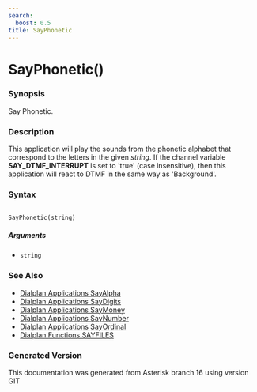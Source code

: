 ```yaml
---
search:
  boost: 0.5
title: SayPhonetic
---
```


# SayPhonetic()

### Synopsis

Say Phonetic.

### Description

This application will play the sounds from the phonetic alphabet that correspond to the letters in the given _string_. If the channel variable **SAY\_DTMF\_INTERRUPT** is set to 'true' (case insensitive), then this application will react to DTMF in the same way as 'Background'.<br>


### Syntax


```

SayPhonetic(string)
```
##### Arguments


* `string`

### See Also

* [Dialplan Applications SayAlpha](/Asterisk_16_Documentation/API_Documentation/Dialplan_Applications/SayAlpha)
* [Dialplan Applications SayDigits](/Asterisk_16_Documentation/API_Documentation/Dialplan_Applications/SayDigits)
* [Dialplan Applications SayMoney](/Asterisk_16_Documentation/API_Documentation/Dialplan_Applications/SayMoney)
* [Dialplan Applications SayNumber](/Asterisk_16_Documentation/API_Documentation/Dialplan_Applications/SayNumber)
* [Dialplan Applications SayOrdinal](/Asterisk_16_Documentation/API_Documentation/Dialplan_Applications/SayOrdinal)
* [Dialplan Functions SAYFILES](/Asterisk_16_Documentation/API_Documentation/Dialplan_Functions/SAYFILES)


### Generated Version

This documentation was generated from Asterisk branch 16 using version GIT 
